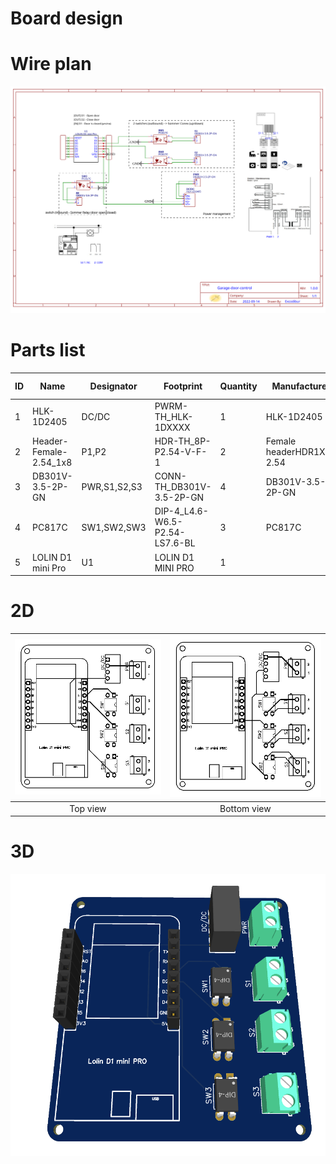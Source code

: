 # Board design
# Wire plan
![Board schematic](schematic.svg)
# Parts list
| ID | Name | Designator | Footprint | Quantity | Manufacturer | Part	Manufacturer | Supplier | Supplier Part | Price |
|----|-----|-|-|-|-|-|-|-|-|
| 1 | HLK-1D2405 | DC/DC | PWRM-TH_HLK-1DXXXX | 1 | HLK-1D2405 | HI-LINK | LCSC |	C474032 | 1.867 |
| 2 | Header-Female-2.54_1x8 | P1,P2 | HDR-TH_8P-P2.54-V-F-1 | 2 | Female headerHDR1X8-2.54 | BOOMELE |	LCSC | C27438 | 0.073 |
| 3 | DB301V-3.5-2P-GN | PWR,S1,S2,S3 |	CONN-TH_DB301V-3.5-2P-GN | 4 | DB301V-3.5-2P-GN | DIBO | LCSC |	C695629 | 0.105 |
| 4 | PC817C | SW1,SW2,SW3 | DIP-4_L4.6-W6.5-P2.54-LS7.6-BL | 3 | PC817C | Wuxi China Resources Huajing Microelectronics | LCSC | C115500 | 0.071 |
| 5 | LOLIN D1 mini Pro | U1 | LOLIN D1 MINI PRO | 1 | | LOLIN | AliExpress | D1_mini_Pro | |

# 2D
| ![top view](pcb_2d_top.svg) | ![bottom view](pcb_2d_bottom.svg) |
|:--:|:--:|
| Top view | Bottom view |

# 3D
![3D view](pcb_3d.png)